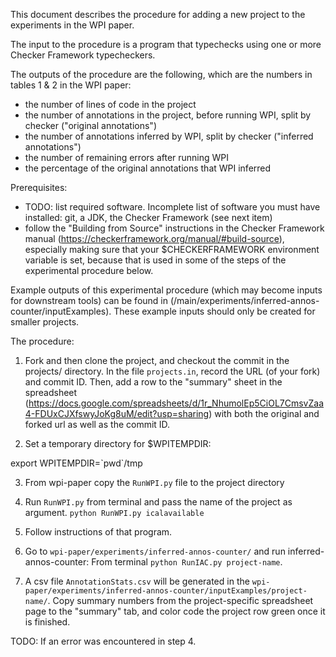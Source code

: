 This document describes the procedure for adding a new project to the
experiments in the WPI paper.

The input to the procedure is a program
that typechecks using one or more Checker Framework typecheckers.

The outputs of the procedure are the following, which are the
numbers in tables 1 & 2 in the WPI paper:
* the number of lines of code in the project
* the number of annotations in the project, before running WPI,
split by checker ("original annotations")
* the number of annotations inferred by WPI, split by checker
("inferred annotations")
* the number of remaining errors after running WPI
* the percentage of the original annotations that WPI inferred

Prerequisites:
* TODO: list required software. Incomplete list of software you must have installed:
git, a JDK, the Checker Framework (see next item)
* follow the "Building from Source" instructions in the Checker Framework manual
(https://checkerframework.org/manual/#build-source), especially making sure
that your $CHECKERFRAMEWORK environment variable is set, because that is used
in some of the steps of the experimental procedure below.

Example outputs of this experimental procedure (which may become inputs for downstream tools) 
can be found in (/main/experiments/inferred-annos-counter/inputExamples). 
These example inputs should only be created for smaller projects.

The procedure:

1. Fork and then clone the project, and checkout the commit in the
projects/ directory. In the file `projects.in`, record the URL (of your fork) and
commit ID. Then, add a row to the "summary" sheet in the spreadsheet
(https://docs.google.com/spreadsheets/d/1r_NhumolEp5CiOL7CmsvZaa4-FDUxCJXfswyJoKg8uM/edit?usp=sharing)
with both the original and forked url as well as the commit ID.

2. Set a temporary directory for $WPITEMPDIR: 

  export WPITEMPDIR=\`pwd\`/tmp

3. From wpi-paper copy the `RunWPI.py` file to the project directory

4. Run `RunWPI.py` from terminal and pass the name of the project as argument. `python RunWPI.py icalavailable`

5. Follow instructions of that program.

6. Go to `wpi-paper/experiments/inferred-annos-counter/` and run inferred-annos-counter: From terminal `python RunIAC.py project-name`.

7. A csv file `AnnotationStats.csv` will be generated in the `wpi-paper/experiments/inferred-annos-counter/inputExamples/project-name/`. Copy summary numbers from the project-specific spreadsheet page to the "summary" tab, and color code the project row green once it is finished.


TODO: If an error was encountered in step 4.
